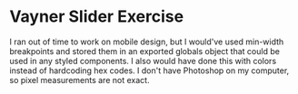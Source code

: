 # Vayner Slider Exercise

I ran out of time to work on mobile design, but I would've used min-width breakpoints and stored them in an exported globals object that could be used in any styled components. I also would have done this with colors instead of hardcoding hex codes. I don't have Photoshop on my computer, so pixel measurements are not exact.
